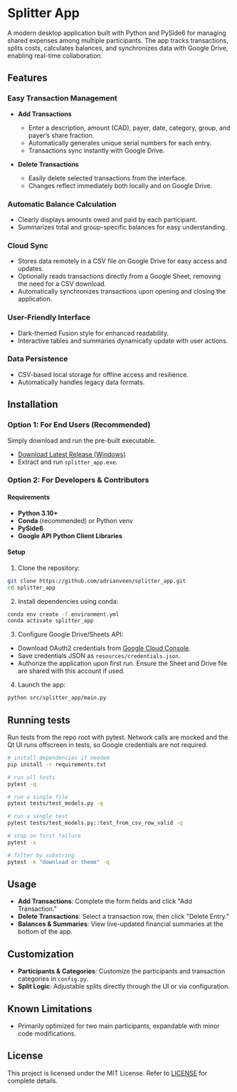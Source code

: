 
# Splitter App

A modern desktop application built with Python and PySide6 for managing shared expenses among multiple participants. The app tracks transactions, splits costs, calculates balances, and synchronizes data with Google Drive, enabling real-time collaboration.

## Features

### Easy Transaction Management

- **Add Transactions**
  - Enter a description, amount (CAD), payer, date, category, group, and payer’s share fraction.
  - Automatically generates unique serial numbers for each entry.
  - Transactions sync instantly with Google Drive.

- **Delete Transactions**
  - Easily delete selected transactions from the interface.
  - Changes reflect immediately both locally and on Google Drive.

### Automatic Balance Calculation

- Clearly displays amounts owed and paid by each participant.
- Summarizes total and group-specific balances for easy understanding.

### Cloud Sync

- Stores data remotely in a CSV file on Google Drive for easy access and updates.
- Optionally reads transactions directly from a Google Sheet, removing the need for a CSV download.
- Automatically synchronizes transactions upon opening and closing the application.

### User-Friendly Interface

- Dark-themed Fusion style for enhanced readability.
- Interactive tables and summaries dynamically update with user actions.

### Data Persistence

- CSV-based local storage for offline access and resilience.
- Automatically handles legacy data formats.

## Installation

### Option 1: For End Users (Recommended)

Simply download and run the pre-built executable.

- [Download Latest Release (Windows)](https://github.com/adrianveen/splitter_app/releases/latest)
- Extract and run `splitter_app.exe`.

### Option 2: For Developers & Contributors

#### Requirements

- **Python 3.10+**
- **Conda** (recommended) or Python venv
- **PySide6**
- **Google API Python Client Libraries**

#### Setup

1. Clone the repository:

```bash
git clone https://github.com/adrianveen/splitter_app.git
cd splitter_app
```

2. Install dependencies using conda:

```bash
conda env create -f environment.yml
conda activate splitter_app
```

3. Configure Google Drive/Sheets API:

- Download OAuth2 credentials from [Google Cloud Console](https://console.cloud.google.com/).
- Save credentials JSON as `resources/credentials.json`.
- Authorize the application upon first run. Ensure the Sheet and Drive file are shared with this account if used.

4. Launch the app:

```bash
python src/splitter_app/main.py
```

## Running tests

Run tests from the repo root with pytest. Network calls are mocked and the Qt UI runs offscreen in tests, so Google credentials are not required.

```bash
# install dependencies if needed
pip install -r requirements.txt

# run all tests
pytest -q

# run a single file
pytest tests/test_models.py -q

# run a single test
pytest tests/test_models.py::test_from_csv_row_valid -q

# stop on first failure
pytest -x

# filter by substring
pytest -k "download or theme" -q
```

## Usage

- **Add Transactions**: Complete the form fields and click "Add Transaction."
- **Delete Transactions**: Select a transaction row, then click "Delete Entry."
- **Balances & Summaries**: View live-updated financial summaries at the bottom of the app.

## Customization

- **Participants & Categories**: Customize the participants and transaction categories in `config.py`.
- **Split Logic**: Adjustable splits directly through the UI or via configuration.

## Known Limitations

- Primarily optimized for two main participants, expandable with minor code modifications.

## License

This project is licensed under the MIT License. Refer to [LICENSE](https://github.com/adrianveen/splitter_app/blob/main/LICENSE) for complete details.
